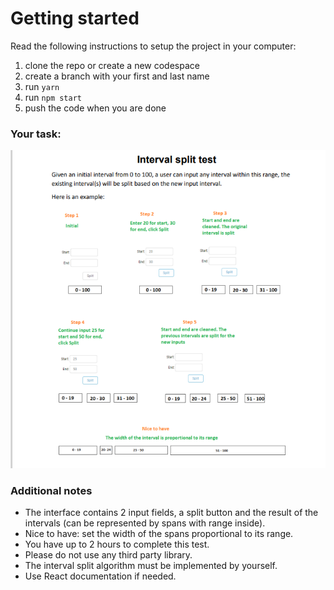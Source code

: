 # Getting started

Read the following instructions to setup the project in your computer:

1. clone the repo or create a new codespace
2. create a branch with your first and last name
3. run `yarn`
4. run `npm start`
5. push the code when you are done

### Your task:

![alt text](image.png)

### Additional notes

- The interface contains 2 input fields, a split button and the result of the intervals (can be
represented by spans with range inside).
- Nice to have: set the width of the spans proportional to its range.
- You have up to 2 hours to complete this test.
- Please do not use any third party library.
- The interval split algorithm must be implemented by yourself.
- Use React documentation if needed.
